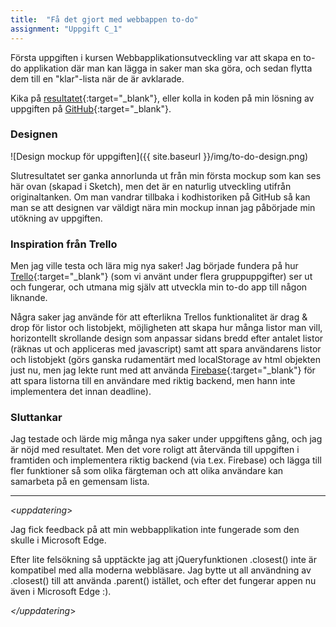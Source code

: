 ```yaml
---
title:  "Få det gjort med webbappen to-do"
assignment: "Uppgift C_1"
---
```


Första uppgiften i kursen Webbapplikationsutveckling var att skapa en to-do applikation där man kan lägga in saker man ska göra, och sedan flytta dem till en "klar"-lista när de är avklarade.<!--more-->

Kika på [resultatet](http://jarnehall.github.io/to-do){:target="_blank"}, eller kolla in koden på min lösning av uppgiften på [GitHub](https://github.com/jarnehall/to-do){:target="_blank"}.

### Designen

![Design mockup för uppgiften]({{ site.baseurl }}/img/to-do-design.png)

Slutresultatet ser ganka annorlunda ut från min första mockup som kan ses här ovan (skapad i Sketch), men det är en naturlig utveckling utifrån originaltanken. Om man vandrar tillbaka i kodhistoriken på GitHub så kan man se att designen var väldigt nära min mockup innan jag påbörjade min utökning av uppgiften.

### Inspiration från Trello

Men jag ville testa och lära mig nya saker! Jag började fundera på hur [Trello](http://trello.com){:target="_blank"} (som vi använt under flera gruppuppgifter) ser ut och fungerar, och utmana mig själv att utveckla min to-do app till någon liknande.

Några saker jag använde för att efterlikna Trellos funktionalitet är drag & drop för listor och listobjekt, möjligheten att skapa hur många listor man vill, horizontellt skrollande design som anpassar sidans bredd efter antalet listor (räknas ut och appliceras med javascript) samt att spara användarens listor och listobjekt (görs ganska rudamentärt med localStorage av html objekten just nu, men jag lekte runt med att använda [Firebase](http://firebase.com){:target="_blank"} för att spara listorna till en användare med riktig backend, men hann inte implementera det innan deadline).

### Sluttankar

Jag testade och lärde mig många nya saker under uppgiftens gång, och jag är nöjd med resultatet. Men det vore roligt att återvända till uppgiften i framtiden och implementera riktig backend (via t.ex. Firebase) och lägga till fler funktioner så som olika färgteman och att olika användare kan samarbeta på en gemensam lista.

---

*<uppdatering*>

Jag fick feedback på att min webbapplikation inte fungerade som den skulle i Microsoft Edge.

Efter lite felsökning så upptäckte jag att jQueryfunktionen .closest() inte är kompatibel med alla moderna webbläsare. Jag bytte ut all användning av .closest() till att använda .parent() istället, och efter det fungerar appen nu även i Microsoft Edge :).

*</uppdatering*>
